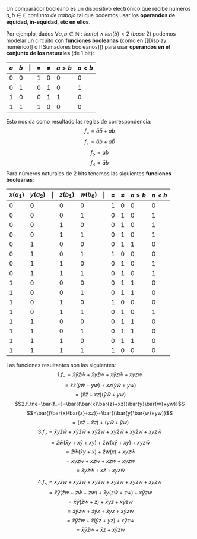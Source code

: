 Un comparador booleano es un dispositivo electrónico que recibe números $a,b \in \mathbb{C} \ conjunto \ de \ trabajo$
tal que podemos usar los **operandos de equidad, in-equidad, etc en ellos**.

Por ejemplo, dados $\forall a,b \in\mathbb{N}:len(a) \wedge len(b) < 2 \ (base \ 2)$ podemos modelar un circuito con **funciones booleanas** (como en [[Display numérico]] o [[Sumadores booleanos]])  para usar **operandos en el conjunto de los naturales** (de 1 bit):

| $a$ | $b$ | $\|$ | $=$ | $\neq$ | $a>b$ | $a<b$ |
| --- | --- | ---- | --- | ------ | ----- | ----- |
| 0   | 0   |      | 1   | 0      | 0     | 0     |
| 0   | 1   |      | 0   | 1      | 0     | 1     |
| 1   | 0   |      | 0   | 1      | 1     | 0     |
| 1   | 1   |      | 1   | 0      | 0     | 0     |
Esto nos da como resultado las reglas de correspondencia:
$$f_==\bar{a}\bar{b}+ab$$
$$f_{\ne}=\bar{a}b+a\bar{b}$$
$$f_>=a\bar{b}$$
$$f_<=\bar{a}b$$
Para números naturales de 2 bits tenemos las siguientes **funciones booleanas**:

| $x(a_1)$ | $y(a_2)$ | $\|$ | $z(b_1)$ | $w(b_0)$ | $\|$ | $=$ | $\ne$ | $a>b$ | $a<b$ |
| -------- | -------- | ---- | -------- | -------- | ---- | --- | ----- | ----- | ----- |
| 0        | 0        |      | 0        | 0        |      | 1   | 0     | 0     | 0     |
| 0        | 0        |      | 0        | 1        |      | 0   | 1     | 0     | 1     |
| 0        | 0        |      | 1        | 0        |      | 0   | 1     | 0     | 1     |
| 0        | 0        |      | 1        | 1        |      | 0   | 1     | 0     | 1     |
| 0        | 1        |      | 0        | 0        |      | 0   | 1     | 1     | 0     |
| 0        | 1        |      | 0        | 1        |      | 1   | 0     | 0     | 0     |
| 0        | 1        |      | 1        | 0        |      | 0   | 1     | 0     | 1     |
| 0        | 1        |      | 1        | 1        |      | 0   | 1     | 0     | 1     |
| 1        | 0        |      | 0        | 0        |      | 0   | 1     | 1     | 0     |
| 1        | 0        |      | 0        | 1        |      | 0   | 1     | 1     | 0     |
| 1        | 0        |      | 1        | 0        |      | 1   | 0     | 0     | 0     |
| 1        | 0        |      | 1        | 1        |      | 0   | 1     | 0     | 1     |
| 1        | 1        |      | 0        | 0        |      | 0   | 1     | 1     | 0     |
| 1        | 1        |      | 0        | 1        |      | 0   | 1     | 1     | 0     |
| 1        | 1        |      | 1        | 0        |      | 0   | 1     | 1     | 0     |
| 1        | 1        |      | 1        | 1        |      | 1   | 0     | 0     | 0     |
Las funciones resultantes son las siguientes:
$$1.f_==\bar{x}\bar{y}\bar{z}\bar{w}+\bar{x}y\bar{z}w+x\bar{y}z\bar{w}+xyzw$$
$$=\bar{x}\bar{z}(\bar{y}\bar{w}+yw)+xz(\bar{y}\bar{w}+yw)$$
$$=(\bar{x}\bar{z}+xz)(\bar{y}\bar{w}+yw)$$$$2.f_\ne=\bar{f_=}=\bar{(\bar{x}\bar{z}+xz)(\bar{y}\bar{w}+yw)}$$$$=\bar{(\bar{x}\bar{z}+xz)}+\bar{(\bar{y}\bar{w}+yw)}$$$$=(x\bar{z}+\bar{x}z)+(y\bar{w}+\bar{y}w)$$
$$3.f_>=\bar{x}y\bar{z}\bar{w}+x\bar{y}\bar{z}\bar{w}+x\bar{y}\bar{z}w+xy\bar{z}\bar{w}+xy\bar{z}w+xyz\bar{w}$$$$=\bar{z}\bar{w}(\bar{x}y+x\bar{y}+xy)+\bar{z}w(x\bar{y}+xy)+xyz\bar{w}$$
$$=\bar{z}\bar{w}(\bar{x}y+x)+\bar{z}w(x)+xyz\bar{w}$$
$$=\bar{x}y\bar{z}\bar{w}+x\bar{z}\bar{w}+x\bar{z}w+xyz\bar{w}$$
$$=\bar{x}y\bar{z}\bar{w}+x\bar{z}+xyz\bar{w}$$

$$4.f_<=\bar{x}\bar{y}\bar{z}w+\bar{x}\bar{y}z\bar{w}+\bar{x}\bar{y}zw+\bar{x}yz\bar{w}+\bar{x}yzw+x\bar{y}zw$$
$$=\bar{x}\bar{y}(\bar{z}w+z\bar{w}+zw)+\bar{x}y(z\bar{w}+zw)+x\bar{y}zw$$
$$=\bar{x}\bar{y}(\bar{z}w+z)+\bar{x}yz+x\bar{y}zw$$
$$=\bar{x}\bar{y}\bar{z}w+\bar{x}\bar{y}z+\bar{x}yz+x\bar{y}zw$$
$$=\bar{x}\bar{y}\bar{z}w+\bar{x}(\bar{y}z+yz)+x\bar{y}zw$$
$$=\bar{x}\bar{y}\bar{z}w+\bar{x}z+x\bar{y}zw$$
